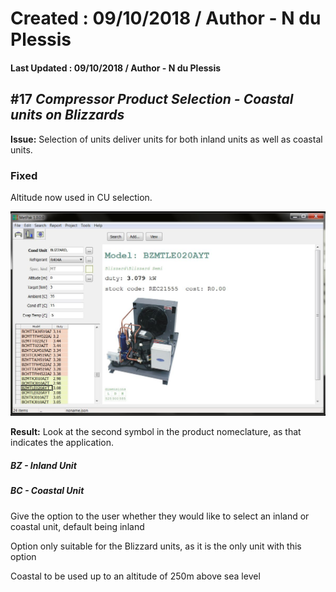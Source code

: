 # Created : 09/10/2018 / Author - N du Plessis
#### Last Updated : 09/10/2018 / Author - N du Plessis

##  #17 **_Compressor Product Selection - Coastal units on Blizzards_**

**Issue:** Selection of units deliver units for both inland units as well as coastal units.


### Fixed

Altitude now used in CU selection.


![alt text](BlizzardSelect.JPG "CP Selection issue")

**Result:** Look at the second symbol in the product nomeclature, as that indicates the application.
##### BZ - Inland Unit
##### BC - Coastal Unit

Give the option to the user whether they would like to select an inland or coastal unit, default being inland

Option only suitable for the Blizzard units, as it is the only unit with this option

Coastal to be used up to an altitude of 250m above sea level
